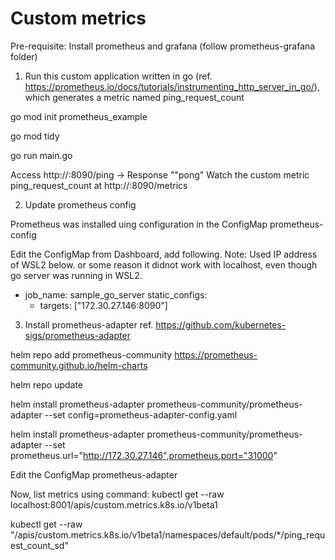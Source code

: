 # Custom metrics

Pre-requisite: Install prometheus and grafana (follow prometheus-grafana folder)

1. Run this custom application written in go (ref. https://prometheus.io/docs/tutorials/instrumenting_http_server_in_go/), which generates a metric named ping_request_count

go mod init prometheus_example

go mod tidy 

go run main.go  

Access  http://<ip>:8090/ping -> Response ""pong"
Watch the custom metric ping_request_count at http://<ip>:8090/metrics

2. Update prometheus config

Prometheus was installed uing configuration in the ConfigMap prometheus-config

Edit the ConfigMap from Dashboard, add following. Note: Used IP address of WSL2 below. or some reason it didnot work with localhost, even though go server was running in WSL2.  

  - job_name: sample_go_server
    static_configs:
      - targets: ["172.30.27.146:8090"]

3. Install prometheus-adapter ref. https://github.com/kubernetes-sigs/prometheus-adapter

helm repo add prometheus-community https://prometheus-community.github.io/helm-charts

helm repo update

helm install prometheus-adapter prometheus-community/prometheus-adapter --set config=prometheus-adapter-config.yaml

helm install prometheus-adapter prometheus-community/prometheus-adapter --set prometheus.url="http://172.30.27.146",prometheus.port="31000"  

Edit the ConfigMap prometheus-adapter



Now, list metrics using command: kubectl get --raw localhost:8001/apis/custom.metrics.k8s.io/v1beta1

kubectl get --raw "/apis/custom.metrics.k8s.io/v1beta1/namespaces/default/pods/*/ping_request_count_sd" 